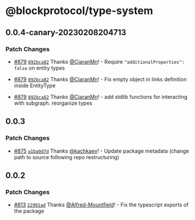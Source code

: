 # @blockprotocol/type-system

## 0.0.4-canary-20230208204713

### Patch Changes

- [#879](https://github.com/blockprotocol/blockprotocol/pull/879) [`892bca82`](https://github.com/blockprotocol/blockprotocol/commit/892bca82d0d58483c9ce97f61ee518f8f7e70bdf) Thanks [@CiaranMn](https://github.com/CiaranMn)! - Require `"additionalProperties": false` on entity types

- [#879](https://github.com/blockprotocol/blockprotocol/pull/879) [`892bca82`](https://github.com/blockprotocol/blockprotocol/commit/892bca82d0d58483c9ce97f61ee518f8f7e70bdf) Thanks [@CiaranMn](https://github.com/CiaranMn)! - Fix empty object in links definition inside EntityType

- [#879](https://github.com/blockprotocol/blockprotocol/pull/879) [`892bca82`](https://github.com/blockprotocol/blockprotocol/commit/892bca82d0d58483c9ce97f61ee518f8f7e70bdf) Thanks [@CiaranMn](https://github.com/CiaranMn)! - add stdlib functions for interacting with subgraph. reorganize types

## 0.0.3

### Patch Changes

- [#875](https://github.com/blockprotocol/blockprotocol/pull/875) [`a1ba0d7d`](https://github.com/blockprotocol/blockprotocol/commit/a1ba0d7d17971ee30586a673ce3d4f5bee6e65d1) Thanks [@kachkaev](https://github.com/kachkaev)! - Update package metadata (change path to source following repo restructuring)

## 0.0.2

### Patch Changes

- [#813](https://github.com/blockprotocol/blockprotocol/pull/813) [`22991ad`](https://github.com/blockprotocol/blockprotocol/commit/22991ad7c63ad8683ce09f5a10743e481d6b474a) Thanks [@Alfred-Mountfield](https://github.com/Alfred-Mountfield)! - Fix the typescript exports of the package
